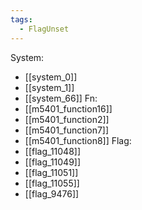 ```yaml
---
tags:
  - FlagUnset
---
```

System:
- [[system_0]]
- [[system_1]]
- [[system_66]]
Fn:
- [[m5401_function16]]
- [[m5401_function2]]
- [[m5401_function7]]
- [[m5401_function8]]
Flag:
- [[flag_11048]]
- [[flag_11049]]
- [[flag_11051]]
- [[flag_11055]]
- [[flag_9476]]
